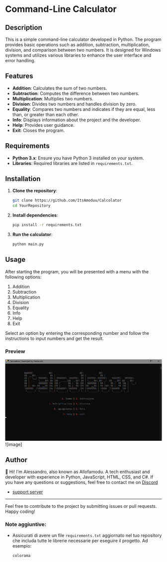 # Command-Line Calculator

## Description

This is a simple command-line calculator developed in Python. The program provides basic operations such as addition, subtraction, multiplication, division, and comparison between two numbers. It is designed for Windows systems and utilizes various libraries to enhance the user interface and error handling.

## Features

- **Addition**: Calculates the sum of two numbers.
- **Subtraction**: Computes the difference between two numbers.
- **Multiplication**: Multiplies two numbers.
- **Division**: Divides two numbers and handles division by zero.
- **Equality**: Compares two numbers and indicates if they are equal, less than, or greater than each other.
- **Info**: Displays information about the project and the developer.
- **Help**: Provides user guidance.
- **Exit**: Closes the program.

## Requirements

- **Python 3.x**: Ensure you have Python 3 installed on your system.
- **Libraries**: Required libraries are listed in `requirements.txt`.

## Installation

1. **Clone the repository**:
    ```bash
    git clone https://github.com/ItsAmoduu/Calcolator
    cd YourRepository
    ```

2. **Install dependencies**:
    ```bash
    pip install -r requirements.txt
    ```

3. **Run the calculator**:
    ```bash
    python main.py
    ```

## Usage

After starting the program, you will be presented with a menu with the following options:

1. Addition
2. Subtraction
3. Multiplication
4. Division
5. Equality
6. Info
7. Help
8. Exit

Select an option by entering the corresponding number and follow the instructions to input numbers and get the result.

### Preview
![image](https://github.com/ItsAmoduu/Calcolator/blob/main/Screenshot%202024-08-25%20013528.png)
![image]

## Author

👋 Hi! I'm Alessandro, also known as Allofamodu. A tech enthusiast and developer with experience in Python, JavaScript, HTML, CSS, and C#. If you have any questions or suggestions, feel free to contact me on [Discord](https://discord.com/users/980503856574259251)
- [support server](https://discord.gg/MCcgkBgCFr)

---

Feel free to contribute to the project by submitting issues or pull requests. Happy coding!


### Note aggiuntive:

- Assicurati di avere un file `requirements.txt` aggiornato nel tuo repository che includa tutte le librerie necessarie per eseguire il progetto. Ad esempio:
  ```txt
  colorama
